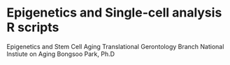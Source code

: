 # Epigenetics and Single-cell analysis R scripts


Epigenetics and Stem Cell Aging
Translational Gerontology Branch
National Instiute on Aging
Bongsoo Park, Ph.D




